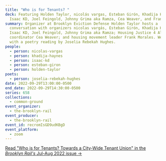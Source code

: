 ```yaml
---
title: "Who is for Tenants? "
deck: Featuring Holden Taylor, nicolás vargas, Esteban Girón, Khadija Haynes,
  Isaac KD, Joel Feingold, Johnny Grima aka Ramza, Cea Weaver, and Frank Morales
summary: Organizer at Brooklyn Eviction Defense Holden Taylor hosts a
  conversation with organizers nicolas vargás, Esteban Girón, Khadija Haynes,
  Isaac KD, Joel Feingold, Johnny Grima aka Ramza; Housing Justice 4 All
  coordinator Cea Weaver; and housing movement leader Frank Morales. We conclude
  with a poetry reading by Joselia Rebekah Hughes.
people:
  - person: nicolas-vargas
  - person: khadija-haynes
  - person: isaac-kd
  - person: esteban-giron
  - person: holden-taylor
poets:
  - person: joselia-rebekah-hughes
date: 2022-09-29T13:00:00-0500
end_date: 2022-09-29T14:30:00-0500
series: 658
collections:
  - common-ground
event_organizer:
  - the-brooklyn-rail
event_producer:
  - the-brooklyn-rail
event_id: recromIsGD9udKBgD
event_platform:
  - zoom
---
```

[Read "Who is for Tenants? Towards a City-Wide Tenant Union" in the *Brooklyn Rail's* Jul-Aug 2022 issue →](https://brooklynrail.org/2022/07/field-notes/Who-is-for-Tenants)